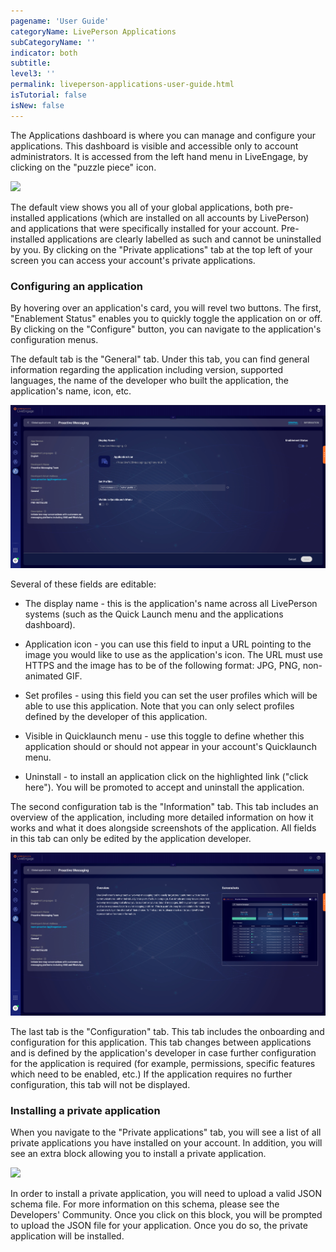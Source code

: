 ```yaml
---
pagename: 'User Guide'
categoryName: LivePerson Applications
subCategoryName: ''
indicator: both
subtitle:
level3: ''
permalink: liveperson-applications-user-guide.html
isTutorial: false
isNew: false
---
```


The Applications dashboard is where you can manage and configure your applications. This dashboard is visible and accessible only to account administrators. It is accessed from the left hand menu in LiveEngage, by clicking on the "puzzle piece" icon.

![](img/appsUI2.jpg)

The default view shows you all of your global applications, both pre-installed applications (which are installed on all accounts by LivePerson) and applications that were specifically installed for your account. Pre-installed applications are clearly labelled as such and cannot be uninstalled by you. By clicking on the "Private applications" tab at the top left of your screen you can access your account's private applications.

### Configuring an application

By hovering over an application's card, you will revel two buttons. The first, "Enablement Status" enables you to quickly toggle the application on or off. By clicking on the "Configure" button, you can navigate to the application's configuration menus.

The default tab is the "General" tab. Under this tab, you can find general information regarding the application including version, supported languages, the name of the developer who built the application, the application's name, icon, etc.

![](img/appsUI4.png)

Several of these fields are editable:

* The display name - this is the application's name across all LivePerson systems (such as the Quick Launch menu and the applications dashboard).

* Application icon - you can use this field to input a URL pointing to the image you would like to use as the application's icon. The URL must use HTTPS and the image has to be of the following format: JPG, PNG, non-animated GIF.

* Set profiles - using this field you can set the user profiles which will be able to use this application. Note that you can only select profiles defined by the developer of this application.

* Visible in Quicklaunch menu - use this toggle to define whether this application should or should not appear in your account's Quicklaunch menu.

* Uninstall - to install an application click on the highlighted link ("click here"). You will be promoted to accept and uninstall the application.

The second configuration tab is the "Information" tab. This tab includes an overview of the application, including more detailed information on how it works and what it does alongside screenshots of the application. All fields in this tab can only be edited by the application developer.

![](img/appsUI5.png)

The last tab is the "Configuration" tab. This tab includes the onboarding and configuration for this application. This tab changes between applications and is defined by the application's developer in case further configuration for the application is required (for example, permissions, specific features which need to be enabled, etc.) If the application requires no further configuration, this tab will not be displayed.

### Installing a private application

When you navigate to the "Private applications" tab, you will see a list of all private applications you have installed on your account. In addition, you will see an extra block allowing you to install a private application.

![](img/appsUI3.jpg)

In order to install a private application, you will need to upload a valid JSON schema file. For more information on this schema, please see the Developers' Community. Once you click on this block, you will be prompted to upload the JSON file for your application. Once you do so, the private application will be installed.
